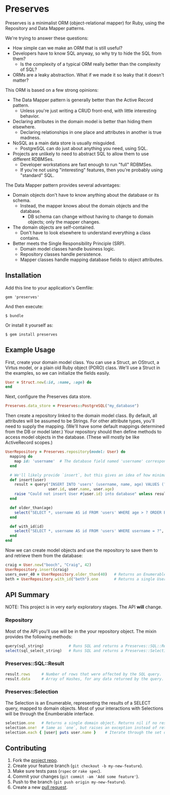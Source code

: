Preserves
=========

Preserves is a minimalist ORM (object-relational mapper) for Ruby, using the
Repository and Data Mapper patterns.

We're trying to answer these questions:

* How simple can we make an ORM that is still useful?
* Developers have to know SQL anyway, so why try to hide the SQL from them?
  * Is the complexity of a typical ORM really better than the complexity of SQL?
* ORMs are a leaky abstraction. What if we made it so leaky that it doesn't matter?

This ORM is based on a few strong opinions:

* The Data Mapper pattern is generally better than the Active Record pattern.
  * Unless you're just writing a CRUD front-end, with little interesting behavior.
* Declaring attributes in the domain model is better than hiding them elsewhere.
  * Declaring relationships in one place and attributes in another is true madness.
* NoSQL as a main data store is usually misguided.
  * PostgreSQL can do just about anything you need, using SQL.
* Projects are unlikely to need to abstract SQL to allow them to use different RDBMSes.
  * Developer workstations are fast enough to run "full" RDBMSes.
  * If you're not using "interesting" features, then you're probably using "standard" SQL.

The Data Mapper pattern provides several advantages:

* Domain objects don't have to know anything about the database or its schema.
  * Instead, the mapper knows about the domain objects and the database.
    * DB schema can change without having to change to domain objects; only the mapper changes.
* The domain objects are self-contained.
  * Don't have to look elsewhere to understand everything a class contains.
* Better meets the Single Responsibility Principle (SRP).
  * Domain model classes handle business logic.
  * Repository classes handle persistence.
  * Mapper classes handle mapping database fields to object attributes.


Installation
------------

Add this line to your application's Gemfile:

    gem 'preserves'

And then execute:

    $ bundle

Or install it yourself as:

    $ gem install preserves


Example Usage
-------------

First, create your domain model class. You can use a Struct, an
OStruct, a Virtus model, or a plain old Ruby object (PORO) class.
We'll use a Struct in the examples, so we can initialize the fields easily.

~~~ ruby
User = Struct.new(:id, :name, :age) do
end
~~~

Next, configure the Preserves data store.

~~~ ruby
Preserves.data_store = Preserves::PostgreSQL("my_database")
~~~

Then create a repository linked to the domain model class.
By default, all attributes will be assumed to be Strings.
For other attribute types, you'll need to supply the mapping.
(We'll have some default mappings determined from the DB or model later.)
Your repository should then define methods to access model objects
in the database. (These will mostly be like ActiveRecord scopes.)

~~~ ruby
UserRepository = Preserves.repository(model: User) do
  mapping do
    map id: 'username'  # The database field named 'username' corresponds to the 'id' attribute in the model.
  end

  # We'll likely provide `insert`, but this gives an idea of how minimal we'll be to start off.
  def insert(user)
    result = query("INSERT INTO 'users' (username, name, age) VALUES (?, ?, ?)",
                   user.id, user.name, user.age)
    raise "Could not insert User #{user.id} into database" unless result.rows == 1
  end

  def older_than(age)
    select("SELECT *, username AS id FROM 'users' WHERE age > ? ORDER BY ?", age, :name)
  end

  def with_id(id)
    select("SELECT *, username AS id FROM 'users' WHERE username = ?", id)
  end
end
~~~

Now we can create model objects and use the repository to save them to and
retrieve them from the database:

~~~ ruby
craig = User.new("booch", "Craig", 42)
UserRepository.insert(craig)
users_over_40 = UserRepository.older_than(40)   # Returns an Enumerable set of User objects.
beth = UserRepository.with_id("beth").one       # Returns a single User object or nil.
~~~


API Summary
-----------

NOTE: This project is in very early exploratory stages. The API **will** change.


### Repository ###

Most of the API you'll use will be in the your repository object.
The mixin provides the following methods:

~~~ ruby
query(sql_string)           # Runs SQL and returns a Preserves::SQL::Result.
select(sql_select_string)   # Runs SQL and returns a Preserves::Selection.
~~~

### Preserves::SQL::Result ###

~~~ ruby
result.rows     # Number of rows that were affected by the SQL query.
result.data     # Array of Hashes, for any data returned by the query.
~~~


### Preserves::Selection ###

The Selection is an Enumerable, representing the results of a SELECT query, mapped to domain objects.
Most of your interactions with Selections will be through the Enumberable interface.

~~~ ruby
selection.one   # Returns a single domain object. Returns nil if no results; raises an exception if more than 1 result. 
selection.one!  # Same as `one`, but raises an exception instead of returning nil, if the query returns no results.
selection.each { |user| puts user.name }    # Iterate through the set of domain objects.
~~~


Contributing
------------

1. Fork the [project repo].
2. Create your feature branch (`git checkout -b my-new-feature`).
3. Make sure tests pass (`rspec` or `rake spec`).
4. Commit your changes (`git commit -am 'Add some feature'`).
5. Push to the branch (`git push origin my-new-feature`).
6. Create a new [pull request].


[project repo]: https://github.com/boochtek/ruby_preserves/fork
[pull request]: https://github.com/boochtek/ruby_preserves/pulls
[Virtus]: https://github.com/solnic/virtus#readme
